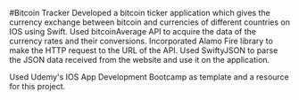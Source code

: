 #Bitcoin Tracker
Developed a bitcoin ticker application which gives the currency exchange between bitcoin and currencies of different countries on IOS using Swift.
Used bitcoinAverage API to acquire the data of the currency rates and their conversions.
Incorporated Alamo Fire library to make the HTTP request to the URL of the API.
Used SwiftyJSON to parse the JSON data received from the website and use it on the application.

Used Udemy's IOS App Development Bootcamp as template and a resource for this project.
